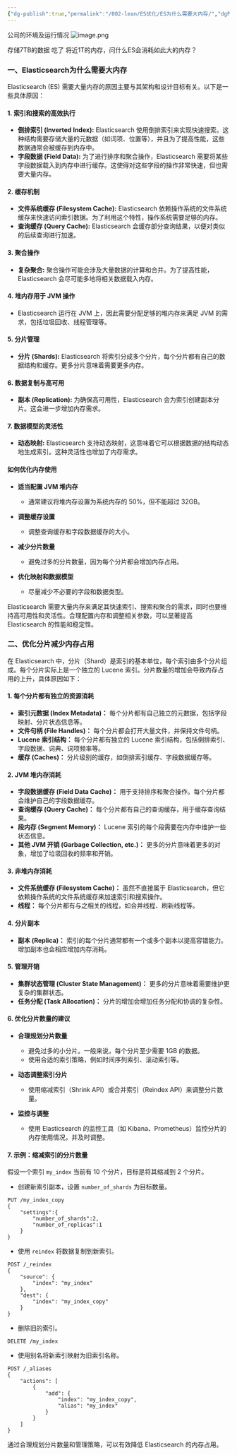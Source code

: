 ```yaml
---
{"dg-publish":true,"permalink":"/002-lean/ES优化/ES为什么需要大内存/","dgPassFrontmatter":true}
---
```



公司的环境及运行情况
![image.png](https://hoey-images.oss-cn-hangzhou.aliyuncs.com/img/20240606095010.png)

存储7TB的数据 吃了 将近1T的内存，问什么ES会消耗如此大的内存？

### 一、Elasticsearch为什么需要大内存

Elasticsearch (ES) 需要大量内存的原因主要与其架构和设计目标有关。以下是一些具体原因：

#### 1. **索引和搜索的高效执行**

- **倒排索引 (Inverted Index):** Elasticsearch 使用倒排索引来实现快速搜索。这种结构需要存储大量的元数据（如词项、位置等），并且为了提高性能，这些数据通常会被缓存到内存中。
- **字段数据 (Field Data):** 为了进行排序和聚合操作，Elasticsearch 需要将某些字段数据载入到内存中进行缓存。这使得对这些字段的操作非常快速，但也需要大量内存。

#### 2. **缓存机制**

- **文件系统缓存 (Filesystem Cache):** Elasticsearch 依赖操作系统的文件系统缓存来快速访问索引数据。为了利用这个特性，操作系统需要足够的内存。
- **查询缓存 (Query Cache):** Elasticsearch 会缓存部分查询结果，以便对类似的后续查询进行加速。

#### 3. **聚合操作**

- **复杂聚合:** 聚合操作可能会涉及大量数据的计算和合并。为了提高性能，Elasticsearch 会尽可能多地将相关数据载入内存。

#### 4. **堆内存用于 JVM 操作**

- Elasticsearch 运行在 JVM 上，因此需要分配足够的堆内存来满足 JVM 的需求，包括垃圾回收、线程管理等。

#### 5. **分片管理**

- **分片 (Shards):** Elasticsearch 将索引分成多个分片，每个分片都有自己的数据结构和缓存。更多分片意味着需要更多内存。

#### 6. **数据复制与高可用**

- **副本 (Replication):** 为确保高可用性，Elasticsearch 会为索引创建副本分片。这会进一步增加内存需求。

#### 7. **数据模型的灵活性**

- **动态映射:** Elasticsearch 支持动态映射，这意味着它可以根据数据的结构动态地生成索引。这种灵活性也增加了内存需求。

#### 如何优化内存使用

- **适当配置 JVM 堆内存**
    - 通常建议将堆内存设置为系统内存的 50%，但不能超过 32GB。

- **调整缓存设置**
    - 调整查询缓存和字段数据缓存的大小。

- **减少分片数量**
    - 避免过多的分片数量，因为每个分片都会增加内存占用。

- **优化映射和数据模型**
    - 尽量减少不必要的字段和数据类型。

Elasticsearch 需要大量内存来满足其快速索引、搜索和聚合的需求，同时也要维持高可用性和灵活性。合理配置内存和调整相关参数，可以显著提高 Elasticsearch 的性能和稳定性。

### 二、优化分片减少内存占用

在 Elasticsearch 中，分片（Shard）是索引的基本单位，每个索引由多个分片组成。每个分片实际上是一个独立的 Lucene 索引。分片数量的增加会导致内存占用的上升，具体原因如下：

#### 1. **每个分片都有独立的资源消耗**

- **索引元数据 (Index Metadata)：** 每个分片都有自己独立的元数据，包括字段映射、分片状态信息等。
- **文件句柄 (File Handles)：** 每个分片都会打开大量文件，并保持文件句柄。
- **Lucene 索引结构：** 每个分片都有独立的 Lucene 索引结构，包括倒排索引、字段数据、词典、词项频率等。
- **缓存 (Caches)：** 分片级别的缓存，如倒排索引缓存、字段数据缓存等。

#### 2. **JVM 堆内存消耗**

- **字段数据缓存 (Field Data Cache)：** 用于支持排序和聚合操作。每个分片都会维护自己的字段数据缓存。
- **查询缓存 (Query Cache)：** 每个分片都有自己的查询缓存，用于缓存查询结果。
- **段内存 (Segment Memory)：** Lucene 索引的每个段需要在内存中维护一些状态信息。
- **其他 JVM 开销 (Garbage Collection, etc.)：** 更多的分片意味着更多的对象，增加了垃圾回收的频率和开销。

#### 3. **非堆内存消耗**

- **文件系统缓存 (Filesystem Cache)：** 虽然不直接属于 Elasticsearch，但它依赖操作系统的文件系统缓存来加速索引和搜索操作。
- **线程：** 每个分片都有与之相关的线程，如合并线程、刷新线程等。

#### 4. **分片副本**

- **副本 (Replica)：** 索引的每个分片通常都有一个或多个副本以提高容错能力。增加副本也会相应增加内存消耗。

#### 5. **管理开销**

- **集群状态管理 (Cluster State Management)：** 更多的分片意味着需要维护更复杂的集群状态。
- **任务分配 (Task Allocation)：** 分片的增加会增加任务分配和协调的复杂性。

#### 6. 优化分片数量的建议

- **合理规划分片数量**
    
    - 避免过多的小分片。一般来说，每个分片至少需要 1GB 的数据。
    - 使用合适的索引策略，例如时间序列索引、滚动索引等。
- **动态调整索引分片**
    
    - 使用缩减索引（Shrink API）或合并索引（Reindex API）来调整分片数量。
- **监控与调整**
    
    - 使用 Elasticsearch 的监控工具（如 Kibana、Prometheus）监控分片的内存使用情况，并及时调整。

#### 7. 示例：缩减索引的分片数量

假设一个索引 `my_index` 当前有 10 个分片，目标是将其缩减到 2 个分片。

- 创建新索引副本，设置 `number_of_shards` 为目标数量。
    
```
PUT /my_index_copy
{
	"settings":{
		"number_of_shards":2,
		"number_of_replicas":1
	}
}

```
    
- 使用 `reindex` 将数据复制到新索引。
    
```
POST /_reindex
{
    "source": {
        "index": "my_index"
    },
    "dest": {
        "index": "my_index_copy"
    }
}
```
    
- 删除旧的索引。
    
```
DELETE /my_index
```
    
- 使用别名将新索引映射为旧索引名称。
    
```
POST /_aliases
{
    "actions": [
        {
            "add": {
                "index": "my_index_copy",
                "alias": "my_index"
            }
        }
    ]
}
```
    

通过合理规划分片数量和管理策略，可以有效降低 Elasticsearch 的内存占用。
